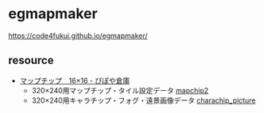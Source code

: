 # egmapmaker

https://code4fukui.github.io/egmapmaker/

## resource

- [マップチップ　16×16 - ぴぽや倉庫](https://pipoya.net/sozai/assets/map-chip_tileset16/)
  - 320×240用マップチップ・タイル設定データ [mapchip2](mapchip2)
  - 320×240用キャラチップ・フォグ・遠景画像データ [charachip_picture](charachip_picture)
